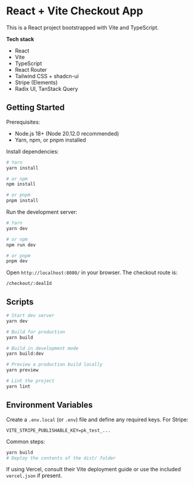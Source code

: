 # React + Vite Checkout App

This is a React project bootstrapped with Vite and TypeScript.

**Tech stack**
- React
- Vite
- TypeScript
- React Router
- Tailwind CSS + shadcn-ui
- Stripe (Elements)
- Radix UI, TanStack Query

## Getting Started

Prerequisites:
- Node.js 18+ (Node 20.12.0 recommended)
- Yarn, npm, or pnpm installed

Install dependencies:
```sh
# Yarn
yarn install

# or npm
npm install

# or pnpm
pnpm install
```

Run the development server:
```sh
# Yarn
yarn dev

# or npm
npm run dev

# or pnpm
pnpm dev
```

Open `http://localhost:8080/` in your browser. The checkout route is:
```
/checkout/:dealId
```

## Scripts
```sh
# Start dev server
yarn dev

# Build for production
yarn build

# Build in development mode
yarn build:dev

# Preview a production build locally
yarn preview

# Lint the project
yarn lint
```

## Environment Variables
Create a `.env.local` (or `.env`) file and define any required keys. For Stripe:
```env
VITE_STRIPE_PUBLISHABLE_KEY=pk_test_...
```

Common steps:
```sh
yarn build
# Deploy the contents of the dist/ folder
```

If using Vercel, consult their Vite deployment guide or use the included `vercel.json` if present.

